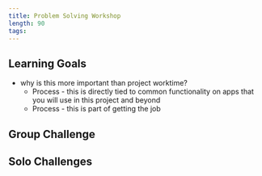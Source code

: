 ```yaml
---
title: Problem Solving Workshop
length: 90
tags:
---
```


## Learning Goals

- why is this more important than project worktime?
  - Process - this is directly tied to common functionality on apps that you will use in this project and beyond
  - Process - this is part of getting the job

## Group Challenge


## Solo Challenges
